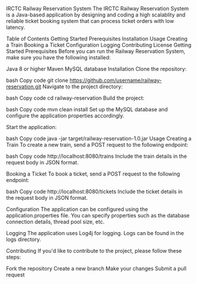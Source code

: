 IRCTC Railway Reservation System
The IRCTC Railway Reservation System is a Java-based application by designing and coding a high scalablity and reliable ticket booking system that can process ticket orders with low latency.

Table of Contents
Getting Started
Prerequisites
Installation
Usage
Creating a Train
Booking a Ticket
Configuration
Logging
Contributing
License
Getting Started
Prerequisites
Before you can run the Railway Reservation System, make sure you have the following installed:

Java 8 or higher
Maven
MySQL database
Installation
Clone the repository:

bash
Copy code
git clone https://github.com/username/railway-reservation.git
Navigate to the project directory:

bash
Copy code
cd railway-reservation
Build the project:

bash
Copy code
mvn clean install
Set up the MySQL database and configure the application properties accordingly.

Start the application:

bash
Copy code
java -jar target/railway-reservation-1.0.jar
Usage
Creating a Train
To create a new train, send a POST request to the following endpoint:

bash
Copy code
http://localhost:8080/trains
Include the train details in the request body in JSON format.

Booking a Ticket
To book a ticket, send a POST request to the following endpoint:

bash
Copy code
http://localhost:8080/tickets
Include the ticket details in the request body in JSON format.

Configuration
The application can be configured using the application.properties file. You can specify properties such as the database connection details, thread pool size, etc.

Logging
The application uses Log4j for logging. Logs can be found in the logs directory.

Contributing
If you'd like to contribute to the project, please follow these steps:

Fork the repository
Create a new branch
Make your changes
Submit a pull request
